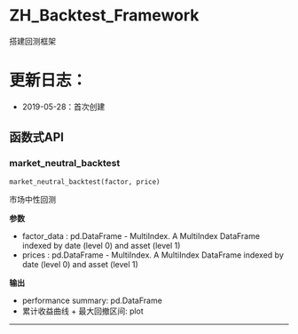 # ZH_Backtest_Framework
搭建回测框架

# 更新日志：
- 2019-05-28：首次创建


## 函数式API
### market_neutral_backtest

```python
market_neutral_backtest(factor, price)
```

市场中性回测

__参数__
- factor_data : pd.DataFrame - MultiIndex. A MultiIndex DataFrame indexed by date (level 0) and asset (level 1)
- prices : pd.DataFrame - MultiIndex. A MultiIndex DataFrame indexed by date (level 0) and asset (level 1)

__输出__
- performance summary: pd.DataFrame
- 累计收益曲线 + 最大回撤区间: plot

----
